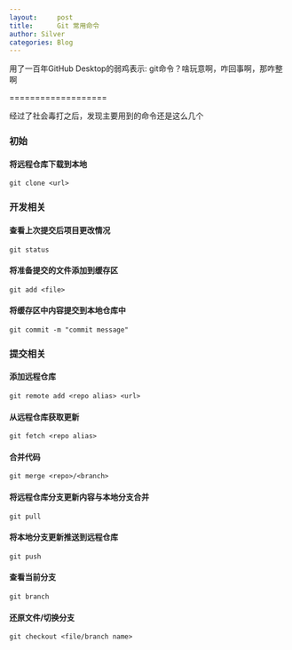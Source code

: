 ```yaml
---
layout:     post
title:      Git 常用命令
author: Silver
categories: Blog
---
```


用了一百年GitHub Desktop的弱鸡表示: git命令？啥玩意啊，咋回事啊，那咋整啊

===================

经过了社会毒打之后，发现主要用到的命令还是这么几个

### 初始
#### 将远程仓库下载到本地
`git clone <url>`

### 开发相关
#### 查看上次提交后项目更改情况
`git status`

#### 将准备提交的文件添加到缓存区
`git add <file>`

#### 将缓存区中内容提交到本地仓库中
`git commit -m "commit message"`

### 提交相关
#### 添加远程仓库
`git remote add <repo alias> <url>`

#### 从远程仓库获取更新
`git fetch <repo alias>`

#### 合并代码
`git merge <repo>/<branch>`

#### 将远程仓库分支更新内容与本地分支合并
`git pull`

#### 将本地分支更新推送到远程仓库
`git push`

#### 查看当前分支
`git branch`

#### 还原文件/切换分支
`git checkout <file/branch name>`
